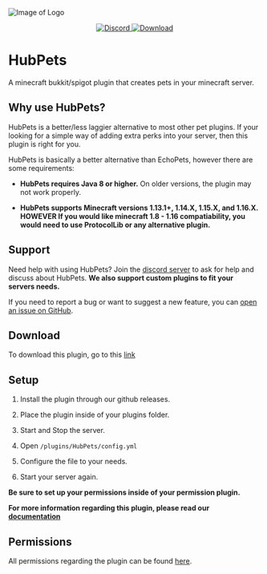 
![Image of Logo](https://media.discordapp.net/attachments/433404755281313792/740643531718262864/Untitled_drawing_5.png)

<p align="center">
  <a href="https://discord.gg/mQg3vHs">
    <img src="https://img.shields.io/badge/-Chat_on_Discord-7289DA.svg?logo=discord&style=flat-square&logoColor=white" alt="Discord">
  </a>
  <a href="https://github.com/JaxonTekk/HubPets/releases">
    <img src="https://img.shields.io/badge/-Download_from_Github-D24939.svg?logo=githubs&style=flat-square&logoColor=white" alt="Download">
  </a>
</p>

# HubPets
A minecraft bukkit/spigot plugin that creates pets in your minecraft server.

Why use HubPets?
--------

HubPets is a better/less laggier alternative to most other pet plugins. If your looking for a simple way of adding extra perks into your server, then this plugin is right for you.

HubPets is basically a better alternative than EchoPets, however there are some requirements:

* **HubPets requires Java 8 or higher.** On older versions, the plugin may not work properly.

* **HubPets supports Minecraft versions 1.13.1+, 1.14.X, 1.15.X, and 1.16.X. HOWEVER If you would like minecraft 1.8 - 1.16 compatiability, you would need to use ProtocolLib or any alternative plugin.**

Support
--------

Need help with using HubPets? Join the [discord server](https://discord.gg/mQg3vHs) to ask for help and discuss about HubPets. **We also support custom plugins to fit your servers needs.**

If you need to report a bug or want to suggest a new feature, you can [open an issue on GitHub](https://github.com/JaxonTekk/HubPets/issues/new).

Download
--------

To download this plugin, go to this [link](https://github.com/JaxonTekk/HubPets/releases/tag/v1.0.6-beta)

Setup
--------

1. Install the plugin through our github releases.

2. Place the plugin inside of your plugins folder.

3. Start and Stop the server.

4. Open `/plugins/HubPets/config.yml`

5. Configure the file to your needs.

6. Start your server again.

**Be sure to set up your permissions inside of your permission plugin.**

**For more information regarding this plugin, please read our [documentation](https://jaxontekk.gitbook.io/hubpets/)**

Permissions
--------

All permissions regarding the plugin can be found [here](https://jaxontekk.gitbook.io/hubpets/setup/permissions).

